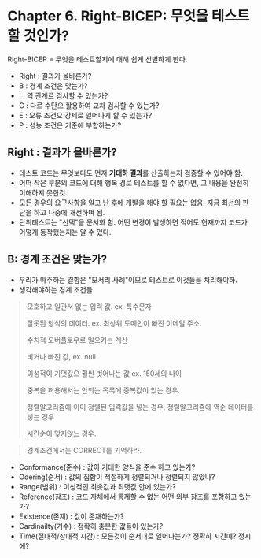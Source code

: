 # Chapter 6. Right-BICEP: 무엇을 테스트할 것인가? 

Right-BICEP = 무엇을 테스트할지에 대해 쉽게 선별하게 한다.

- Right : 결과가 올바른가?
- B : 경계 조건은 맞는가?
- I : 역 관계르 검사할 수 있는가?
- C : 다르 수단으 활용하여 교차 검사할 수 있는가?
- E : 오류 조건으 강제로 일어나게 할 수 있는가?
- P : 성능 조건은 기준에 부합하는가?

## Right : 결과가 올바른가? 
- 테스트 코드는 무엇보다도 먼저 **기대하 결과**를 산출하는지 검증할 수 있어야 함.
- 어떠 작은 부분의 코드에 대해 행복 경로 테스트를 할 수 없다면, 그 내용을 완전히 이해하지 못한것. 
- 모든 경우의 요구사항을 알고 난 후에 개발을 해야 할 필요는 없음. 지금 최선의 판단을 하고 나중에 개선하며 됨.
- 단위테스트는 "선택"을 문서화 함. 어떤 변경이 발생하면 적어도 현재까지 코드가 어떻게 동작했는지는 알 수 있다.

## B: 경계 조건은 맞는가?
- 우리가 마주하는 결함은 "모서리 사례"이므로 테스트로 이것들을 처리해야하.
- 생각해야하는 경계 조건들
> 모호하고 일관서 없는 입력 값. ex. 특수문자<p>
> 잘못된 양식의 데이터. ex. 최상위 도메인이 빠진 이메일 주소.<p>
> 수치적 오버플로우르 일으키는 계산<p>
> 비거나 빠진 값, ex. null<p>
> 이성적이 기댓값으 훨씬 벗어나는 값 ex. 150세의 나이<p>
> 중복을 허용해서는 안되는 목록에 중복값이 있는 경우.<p>
> 정렬알고리즘에 이미 정렬된 입력값을 넣는 경우, 정렬알고리즘에 역순 데이터를 넣는 경우<p>
> 시간순이 맞지않느 경우.

> 경계조건에서는 CORRECT를 기억하라.
- Conformance(준수) : 값이 기대한 양식을 준수 하고 있는가?
- Odering(순서) : 값의 집합이 적절하게 정렬되거나 정렬되지 않았나?
- Range(범위) : 이성적인 최솟값과 최댓값 안에 있는가?
- Reference(참조) : 코드 자체에서 통제할 수 없는 어떤 외부 참조를 포함하고 있는가?
- Existence(존재) : 값이 존재하는가?
- Cardinailty(기수) : 정확히 충분한 값들이 있는가?
- Time(절대적/상대적 시간) : 모든것이 순서대로 일어나는가? 정확하 시간에? 정시에?



